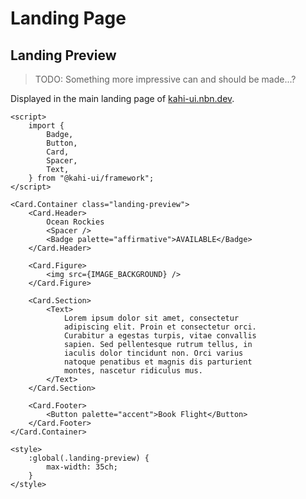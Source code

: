 # Landing Page

## Landing Preview

> TODO: Something more impressive can and should be made...?

Displayed in the main landing page of [kahi-ui.nbn.dev](https://kahi-ui.nbn.dev).

```svelte repl Landing Preview
<script>
    import {
        Badge,
        Button,
        Card,
        Spacer,
        Text,
    } from "@kahi-ui/framework";
</script>

<Card.Container class="landing-preview">
    <Card.Header>
        Ocean Rockies
        <Spacer />
        <Badge palette="affirmative">AVAILABLE</Badge>
    </Card.Header>

    <Card.Figure>
        <img src={IMAGE_BACKGROUND} />
    </Card.Figure>

    <Card.Section>
        <Text>
            Lorem ipsum dolor sit amet, consectetur
            adipiscing elit. Proin et consectetur orci.
            Curabitur a egestas turpis, vitae convallis
            sapien. Sed pellentesque rutrum tellus, in
            iaculis dolor tincidunt non. Orci varius
            natoque penatibus et magnis dis parturient
            montes, nascetur ridiculus mus.
        </Text>
    </Card.Section>

    <Card.Footer>
        <Button palette="accent">Book Flight</Button>
    </Card.Footer>
</Card.Container>

<style>
    :global(.landing-preview) {
        max-width: 35ch;
    }
</style>
```
